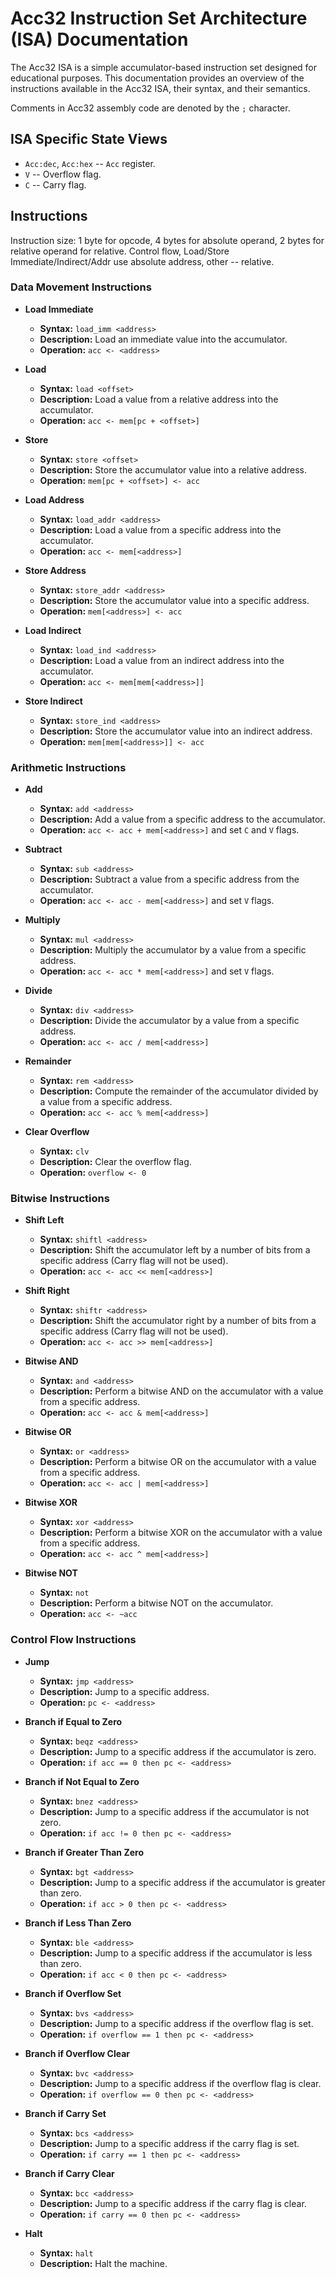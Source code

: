 # Acc32 Instruction Set Architecture (ISA) Documentation

The Acc32 ISA is a simple accumulator-based instruction set designed for educational purposes. This documentation provides an overview of the instructions available in the Acc32 ISA, their syntax, and their semantics.

Comments in Acc32 assembly code are denoted by the `;` character.

## ISA Specific State Views

- `Acc:dec`, `Acc:hex` -- `Acc` register.
- `V` -- Overflow flag.
- `C` -- Carry flag.

## Instructions

Instruction size: 1 byte for opcode, 4 bytes for absolute operand, 2 bytes for relative operand for relative. Control flow, Load/Store Immediate/Indirect/Addr use absolute address, other -- relative.

### Data Movement Instructions

- **Load Immediate**
    - **Syntax:** `load_imm <address>`
    - **Description:** Load an immediate value into the accumulator.
    - **Operation:** `acc <- <address>`

- **Load**
    - **Syntax:** `load <offset>`
    - **Description:** Load a value from a relative address into the accumulator.
    - **Operation:** `acc <- mem[pc + <offset>]`

- **Store**
    - **Syntax:** `store <offset>`
    - **Description:** Store the accumulator value into a relative address.
    - **Operation:** `mem[pc + <offset>] <- acc`

- **Load Address**
    - **Syntax:** `load_addr <address>`
    - **Description:** Load a value from a specific address into the accumulator.
    - **Operation:** `acc <- mem[<address>]`

- **Store Address**
    - **Syntax:** `store_addr <address>`
    - **Description:** Store the accumulator value into a specific address.
    - **Operation:** `mem[<address>] <- acc`

- **Load Indirect**
    - **Syntax:** `load_ind <address>`
    - **Description:** Load a value from an indirect address into the accumulator.
    - **Operation:** `acc <- mem[mem[<address>]]`

- **Store Indirect**
    - **Syntax:** `store_ind <address>`
    - **Description:** Store the accumulator value into an indirect address.
    - **Operation:** `mem[mem[<address>]] <- acc`

### Arithmetic Instructions

- **Add**
    - **Syntax:** `add <address>`
    - **Description:** Add a value from a specific address to the accumulator.
    - **Operation:** `acc <- acc + mem[<address>]` and set `C` and `V` flags.

- **Subtract**
    - **Syntax:** `sub <address>`
    - **Description:** Subtract a value from a specific address from the accumulator.
    - **Operation:** `acc <- acc - mem[<address>]` and set `V` flags.

- **Multiply**
    - **Syntax:** `mul <address>`
    - **Description:** Multiply the accumulator by a value from a specific address.
    - **Operation:** `acc <- acc * mem[<address>]` and set `V` flags.

- **Divide**
    - **Syntax:** `div <address>`
    - **Description:** Divide the accumulator by a value from a specific address.
    - **Operation:** `acc <- acc / mem[<address>]`

- **Remainder**
    - **Syntax:** `rem <address>`
    - **Description:** Compute the remainder of the accumulator divided by a value from a specific address.
    - **Operation:** `acc <- acc % mem[<address>]`

- **Clear Overflow**
    - **Syntax:** `clv`
    - **Description:** Clear the overflow flag.
    - **Operation:** `overflow <- 0`

### Bitwise Instructions

- **Shift Left**
    - **Syntax:** `shiftl <address>`
    - **Description:** Shift the accumulator left by a number of bits from a specific address (Carry flag will not be used).
    - **Operation:** `acc <- acc << mem[<address>]`

- **Shift Right**
    - **Syntax:** `shiftr <address>`
    - **Description:** Shift the accumulator right by a number of bits from a specific address (Carry flag will not be used).
    - **Operation:** `acc <- acc >> mem[<address>]`

- **Bitwise AND**
    - **Syntax:** `and <address>`
    - **Description:** Perform a bitwise AND on the accumulator with a value from a specific address.
    - **Operation:** `acc <- acc & mem[<address>]`

- **Bitwise OR**
    - **Syntax:** `or <address>`
    - **Description:** Perform a bitwise OR on the accumulator with a value from a specific address.
    - **Operation:** `acc <- acc | mem[<address>]`

- **Bitwise XOR**
    - **Syntax:** `xor <address>`
    - **Description:** Perform a bitwise XOR on the accumulator with a value from a specific address.
    - **Operation:** `acc <- acc ^ mem[<address>]`

- **Bitwise NOT**
    - **Syntax:** `not`
    - **Description:** Perform a bitwise NOT on the accumulator.
    - **Operation:** `acc <- ~acc`

### Control Flow Instructions

- **Jump**
    - **Syntax:** `jmp <address>`
    - **Description:** Jump to a specific address.
    - **Operation:** `pc <- <address>`

- **Branch if Equal to Zero**
    - **Syntax:** `beqz <address>`
    - **Description:** Jump to a specific address if the accumulator is zero.
    - **Operation:** `if acc == 0 then pc <- <address>`

- **Branch if Not Equal to Zero**
    - **Syntax:** `bnez <address>`
    - **Description:** Jump to a specific address if the accumulator is not zero.
    - **Operation:** `if acc != 0 then pc <- <address>`

- **Branch if Greater Than Zero**
    - **Syntax:** `bgt <address>`
    - **Description:** Jump to a specific address if the accumulator is greater than zero.
    - **Operation:** `if acc > 0 then pc <- <address>`

- **Branch if Less Than Zero**
    - **Syntax:** `ble <address>`
    - **Description:** Jump to a specific address if the accumulator is less than zero.
    - **Operation:** `if acc < 0 then pc <- <address>`

- **Branch if Overflow Set**
    - **Syntax:** `bvs <address>`
    - **Description:** Jump to a specific address if the overflow flag is set.
    - **Operation:** `if overflow == 1 then pc <- <address>`

- **Branch if Overflow Clear**
    - **Syntax:** `bvc <address>`
    - **Description:** Jump to a specific address if the overflow flag is clear.
    - **Operation:** `if overflow == 0 then pc <- <address>`

- **Branch if Carry Set**
    - **Syntax:** `bcs <address>`
    - **Description:** Jump to a specific address if the carry flag is set.
    - **Operation:** `if carry == 1 then pc <- <address>`

- **Branch if Carry Clear**
    - **Syntax:** `bcc <address>`
    - **Description:** Jump to a specific address if the carry flag is clear.
    - **Operation:** `if carry == 0 then pc <- <address>`

- **Halt**
    - **Syntax:** `halt`
    - **Description:** Halt the machine.
